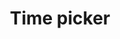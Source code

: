 ---
layout: pattern
categories: [patterns, time-picker]
title: Time picker
type: [sub-nav-item]
permalink: /patterns/time-picker/
overview: A time picker helps users select a specific time. 
description: A time picker helps users select a specific time.
    
usa-link: "https://designsystem.digital.gov/components/time-picker/"
specification: |
  The time picker allows users to schedule a time from common, consistent increments, such as planning a meeting time in 30-minute blocks.

  - Onclick/Ontap of the checron icon, the dropdown slides down to reveal the available time slots.

  - Hover over any time slots actives hover state, click to make a selection
  
  - Onclick/Ontap of the "x" icon, the selection will be cleared. 
spec: # example schema below .. repeat sets for as many fields as you have
  - fieldname: title
    class-name: usa-classname
    required: true
    type: h3
    content: 80 characters
    example: "Cats are really cool dudes"
  - fieldname: body
    class-name: usa-classname
    type: text
    character: 140 characters
    example: "Run off table persian cat jump eat fish hack. Paw at beetle and eat it before it gets away demand"
timeLabel: Appointment time
timeDescription: hh:mm

yml: |
  
    timeLabel: Appointment time
    timeDescription: hh:mm

jekyll: |

  "{% include patterns/time-picker/time-picker-jk.md %}"
### Paths to view design and code... 
## designimg: can be used to show an image of the design until a coded version can be created. The htmlpath & csspath should be located in the pattens folder. Read more about creating coded components in /docs/creating-patterns 
# designimg: 

htmlpath: patterns/time-picker/time-picker.md
csspath: patterns/time-picker/index.scss
---
